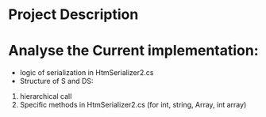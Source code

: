 # Project Description

# Analyse the Current implementation:

- logic of serialization in HtmSerializer2.cs
- Structure of S and DS:
1. hierarchical call
2. Specific methods in HtmSerializer2.cs (for int, string, Array, int array)